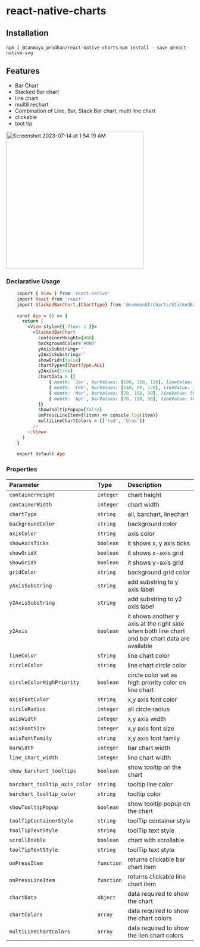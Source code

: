 
# react-native-charts

## Installation

`npm i @tanmaya_pradhan/react-native-charts`
`npm install --save @react-native-svg`

## Features

- Bar Chart
- Stacked Bar chart
- line chart
- multilinechart
- Combination of Line, Bar, Stack Bar chart, multi line chart
- clickable
- toot tip
  
<img width="369" alt="Screenshot 2023-07-14 at 1 54 19 AM" src="https://github.com/TanmayaPradhan/charts/assets/40633712/92d3fdb4-f5d3-4911-a096-b9a03c67309e">


### Declarative Usage
```ruby
    import { View } from 'react-native'
    import React from 'react'
    import StackedBarChart,{ChartType} from '@commonUI/charts/StackedBarChart'
    
    const App = () => {
      return (
        <View style={{ flex: 1 }}>
          <StackedBarChart
            containerHeight={400}
            backgroundColor='#000'
            yAxisSubstring= ''
            y2AxisSubstring=''
            showGrid={false}
            chartType={ChartType.ALL}
            y2Axis={true}
            chartData = {[
                { month: 'Jan', barValues: [100, 150, 120], lineValue: 125, multiLineValues: [100, 200] },
                { month: 'Feb', barValues: [140, 80, 120], lineValue: 250, multiLineValues: [100, 200] },
                { month: 'Mar', barValues: [70, 150, 90], lineValue: 500, multiLineValues: [100, 200] },
                { month: 'Apr', barValues: [70, 150, 90], lineValue: 400, multiLineValues: [100, 200] },
            ]}
            showTooltipPopup={false}
            onPressLineItem={(item) => console.log(item)}
            multiLineChartColors = {['red', 'blue']}
          />
        </View>
      )
    }
    
    export default App

```


### Properties

| Parameter | Type     | Description                       |
| :-------- | :------- | :-------------------------------- |
| `containerHeight`      | `integer` | chart height |
| `containerWidth`      | `integer` | chart width |
| `chartType`      | `string` | all, barchart, linechart |
| `backgroundColor`      | `string` | background color |
| `axisColor`      | `string` | axis color|
| `showAxisTicks`      | `boolean` | it shows x, y axis ticks |
| `showGridX`      | `boolean` | it shows x-axis grid |
| `showGridY`      | `boolean` | it shows y-axis grid |
| `gridColor`      | `string` | background grid color |
| `yAxisSubstring`      | `string` | add substring to y axis label |
| `y2AxisSubstring`      | `string` | add substring to y2 axis label |
| `y2Axis`      | `boolean` | it shows another y axis at the right side when both line chart and bar chart data are available |
| `lineColor`      | `string` | line chart color |
| `circleColor`      | `string` | line chart circle color |
| `circleColorHighPriority`      | `boolean` | circle color set as high priority color on line chart |
| `axisFontColor`      | `string` | x,y axis font color |
| `circleRadius`      | `integer` | all circle radius |
| `axisWidth`      | `integer` | x,y axis width |
| `axisFontSize`      | `integer` | x,y axis font size |
| `axisFontFamily`      | `string` | x,y axis font family |
| `barWidth`      | `integer` | bar chart width |
| `line_chart_width`      | `integer` | line chart width |
| `show_barchart_tooltips`      | `boolean` | show tooltip on the chart |
| `barchart_tooltip_axis_color`      | `string` | tooltip line color |
| `barchart_tooltip_color`      | `string` | tooltip color |
| `showTooltipPopup`      | `boolean` | show tooltip popup on the chart |
| `toolTipContainerStyle`      | `string` | toolTip container style |
| `toolTipTextStyle`      | `string` | toolTip text style |
| `scrollEnable`      | `boolean` | chart with scrollable |
| `toolTipTextStyle`      | `string` | toolTip text style |
| `onPressItem`      | `function` | returns clickable bar chart item |
| `onPressLineItem`      | `function` | returns clickable line chart item |
| `chartData`      | `object` | data required to show the chart |
| `chartColors`      | `array` | data required to show the chart colors |
| `multiLineChartColors`      | `array` | data required to show the lien chart colors |
